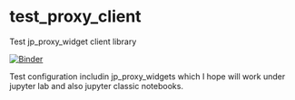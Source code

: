 # test_proxy_client
Test jp_proxy_widget client library


[![Binder](https://mybinder.org/badge.svg)](https://mybinder.org/v2/gh/AaronWatters/test_proxy_client/main)

Test configuration includin jp_proxy_widgets which I hope will work under jupyter lab and also jupyter classic notebooks.
